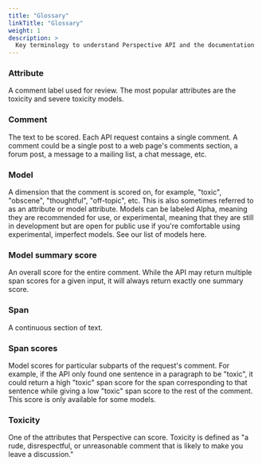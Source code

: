 ```yaml
---
title: "Glossary"
linkTitle: "Glossary"
weight: 1
description: >
  Key terminology to understand Perspective API and the documentation
---
```


### Attribute

A comment label used for review. The most popular attributes are the toxicity and severe toxicity models.

### Comment

The text to be scored. Each API request contains a single comment. A comment could be a single post to a web page's comments section, a forum post, a message to a mailing list, a chat message, etc.

### Model

A dimension that the comment is scored on, for example, "toxic", "obscene", "thoughtful", "off-topic", etc. This is also sometimes referred to as an attribute or model attribute. Models can be labeled Alpha, meaning they are recommended for use, or experimental, meaning that they are still in development but are open for public use if you're comfortable using experimental, imperfect models. See our list of models here.

### Model summary score

An overall score for the entire comment. While the API may return multiple span scores for a given input, it will always return exactly one summary score.

### Span

A continuous section of text.

### Span scores

Model scores for particular subparts of the request's comment. For example, if the API only found one sentence in a paragraph to be "toxic", it could return a high "toxic" span score for the span corresponding to that sentence while giving a low "toxic" span score to the rest of the comment. This score is only available for some models.

### Toxicity

One of the attributes that Perspective can score. Toxicity is defined as "a rude, disrespectful, or unreasonable comment that is likely to make you leave a discussion."
